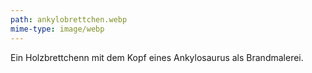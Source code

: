 ```yaml
---
path: ankylobrettchen.webp
mime-type: image/webp
---
```


Ein Holzbrettchenn mit dem Kopf eines Ankylosaurus als Brandmalerei.
